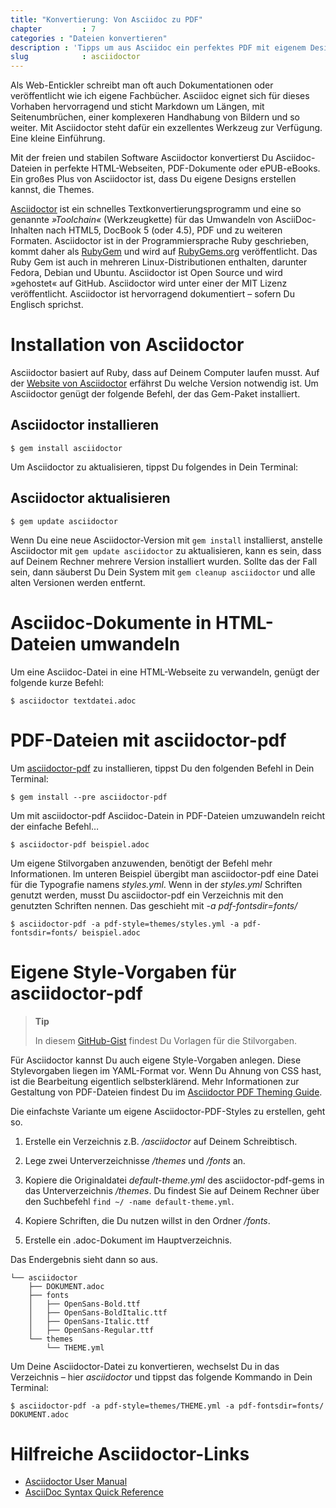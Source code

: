 ```yaml
---
title: "Konvertierung: Von Asciidoc zu PDF"
chapter         : 7
categories : "Dateien konvertieren"
description : 'Tipps um aus Asciidoc ein perfektes PDF mit eigenem Design, Cover, Schriften und Vorlage zu erstellen.'
slug            : asciidoctor
---
```

Als Web-Entickler schreibt man oft auch Dokumentationen oder
veröffentlicht wie ich eigene Fachbücher. Asciidoc eignet sich für
dieses Vorhaben hervorragend und sticht Markdown um Längen, mit
Seitenumbrüchen, einer komplexeren Handhabung von Bildern und so weiter.
Mit Asciidoctor steht dafür ein exzellentes Werkzeug zur Verfügung. Eine
kleine Einführung.

Mit der freien und stabilen Software Asciidoctor konvertierst Du
Asciidoc-Dateien in perfekte HTML-Webseiten, PDF-Dokumente oder
ePUB-eBooks. Ein großes Plus von Asciidoctor ist, dass Du eigene Designs
erstellen kannst, die Themes.

[Asciidoctor](http://asciidoctor.org/) ist ein schnelles
Textkonvertierungsprogramm und eine so genannte *»Toolchain«*
(Werkzeugkette) für das Umwandeln von AsciiDoc-Inhalten nach HTML5,
DocBook 5 (oder 4.5), PDF und zu weiteren Formaten. Asciidoctor ist in
der Programmiersprache Ruby geschrieben, kommt daher als
[RubyGem](https://de.wikipedia.org/wiki/RubyGems) und wird auf
[RubyGems.org](https://rubygems.org/) veröffentlicht. Das Ruby Gem ist
auch in mehreren Linux-Distributionen enthalten, darunter Fedora, Debian
und Ubuntu. Asciidoctor ist Open Source und wird »gehostet« auf GitHub.
Asciidoctor wird unter einer der MIT Lizenz veröffentlicht. Asciidoctor
ist hervorragend dokumentiert – sofern Du Englisch sprichst.

# Installation von Asciidoctor

Asciidoctor basiert auf Ruby, dass auf Deinem Computer laufen musst. Auf
der [Website von Asciidoctor](http://asciidoctor.org/) erfährst Du
welche Version notwendig ist. Um Asciidoctor genügt der folgende Befehl,
der das Gem-Paket installiert.

## Asciidoctor installieren

    $ gem install asciidoctor

Um Asciidoctor zu aktualisieren, tippst Du folgendes in Dein Terminal:

## Asciidoctor aktualisieren

    $ gem update asciidoctor

Wenn Du eine neue Asciidoctor-Version mit `gem install` installierst,
anstelle Asciidoctor mit `gem update asciidoctor` zu aktualisieren, kann
es sein, dass auf Deinem Rechner mehrere Version installiert wurden.
Sollte das der Fall sein, dann säuberst Du Dein System mit `gem cleanup
asciidoctor` und alle alten Versionen werden entfernt.

# Asciidoc-Dokumente in HTML-Dateien umwandeln

Um eine Asciidoc-Datei in eine HTML-Webseite zu verwandeln, genügt der
folgende kurze Befehl:

    $ asciidoctor textdatei.adoc

# PDF-Dateien mit asciidoctor-pdf

Um [asciidoctor-pdf](https://github.com/asciidoctor/asciidoctor-pdf) zu
installieren, tippst Du den folgenden Befehl in Dein Terminal:

    $ gem install --pre asciidoctor-pdf

Um mit asciidoctor-pdf Asciidoc-Datein in PDF-Dateien umzuwandeln reicht
der einfache Befehl…

    $ asciidoctor-pdf beispiel.adoc

Um eigene Stilvorgaben anzuwenden, benötigt der Befehl mehr
Informationen. Im unteren Beispiel übergibt man asciidoctor-pdf eine
Datei für die Typografie namens *styles.yml*. Wenn in der *styles.yml*
Schriften genutzt werden, musst Du asciidoctor-pdf ein Verzeichnis mit
den genutzten Schriften nennen. Das geschieht mit *-a
pdf-fontsdir=fonts/*

    $ asciidoctor-pdf -a pdf-style=themes/styles.yml -a pdf-fontsdir=fonts/ beispiel.adoc

# Eigene Style-Vorgaben für asciidoctor-pdf

> **Tip**
> 
> In diesem
> [GitHub-Gist](https://gist.github.com/Phlow/ff50c054b9a4910220413bf51bab8aae)
> findest Du Vorlagen für die Stilvorgaben.

Für Asciidoctor kannst Du auch eigene Style-Vorgaben anlegen. Diese
Stylevorgaben liegen im YAML-Format vor. Wenn Du Ahnung von CSS hast,
ist die Bearbeitung eigentlich selbsterklärend. Mehr Informationen zur
Gestaltung von PDF-Dateien findest Du im [Asciidoctor PDF Theming
Guide](https://github.com/asciidoctor/asciidoctor-pdf/blob/master/docs/theming-guide.adoc).

Die einfachste Variante um eigene Asciidoctor-PDF-Styles zu erstellen,
geht so.

1.  Erstelle ein Verzeichnis z.B. */asciidoctor* auf Deinem
    Schreibtisch.

2.  Lege zwei Unterverzeichnisse */themes* und */fonts* an.

3.  Kopiere die Originaldatei *default-theme.yml* des
    asciidoctor-pdf-gems in das Unterverzeichnis */themes*. Du findest
    Sie auf Deinem Rechner über den Suchbefehl `find ~/ -name
    default-theme.yml`.

4.  Kopiere Schriften, die Du nutzen willst in den Ordner */fonts*.

5.  Erstelle ein .adoc-Dokument im Hauptverzeichnis.

Das Endergebnis sieht dann so aus.

    └── asciidoctor
        ├── DOKUMENT.adoc
        ├── fonts
        │   ├── OpenSans-Bold.ttf
        │   ├── OpenSans-BoldItalic.ttf
        │   ├── OpenSans-Italic.ttf
        │   ├── OpenSans-Regular.ttf
        └── themes
            └── THEME.yml

Um Deine Asciidoctor-Datei zu konvertieren, wechselst Du in das
Verzeichnis – hier *asciidoctor* und tippst das folgende Kommando in
Dein
    Terminal:

    $ asciidoctor-pdf -a pdf-style=themes/THEME.yml -a pdf-fontsdir=fonts/ DOKUMENT.adoc

# Hilfreiche Asciidoctor-Links

  - [Asciidoctor User Manual](http://asciidoctor.org/docs/user-manual/)
  - [AsciiDoc Syntax Quick
    Reference](http://asciidoctor.org/docs/asciidoc-syntax-quick-reference/)
